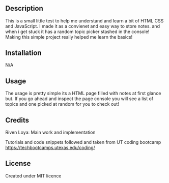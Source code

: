 # <Your-Project-Title>

## Description

This is a small little test to help me understand and learn a bit of HTML CSS and JavaScript.
I made it as a convienet and easy way to store notes. and when i get stuck it has a random topic picker stashed in the console!
Making this simple project really helped me learn the basics!


## Installation

N/A

## Usage

The usage is pretty simple its a HTML page filled with notes at first glance but. If you go ahead and inspect the page console you will see a list of topics and one picked at random for you to check out!

## Credits

Riven Loya: Main work and implementation

Tutorials and code snippets followed and taken from UT coding bootcamp https://techbootcamps.utexas.edu/coding/

## License

Created under MIT licence 

